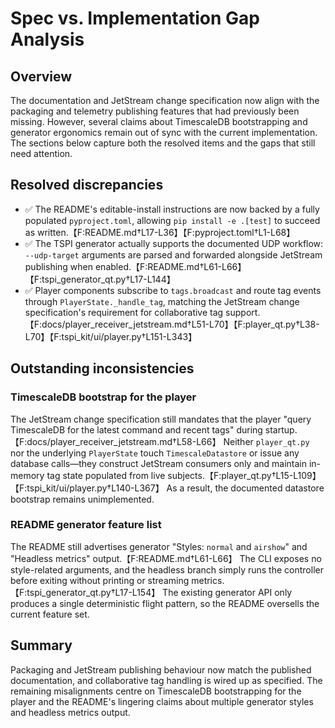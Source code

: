 # Spec vs. Implementation Gap Analysis

## Overview
The documentation and JetStream change specification now align with the packaging and
telemetry publishing features that had previously been missing. However, several claims
about TimescaleDB bootstrapping and generator ergonomics remain out of sync with the
current implementation. The sections below capture both the resolved items and the gaps
that still need attention.

## Resolved discrepancies
- ✅ The README's editable-install instructions are now backed by a fully populated
  `pyproject.toml`, allowing `pip install -e .[test]` to succeed as written.【F:README.md†L17-L36】【F:pyproject.toml†L1-L68】
- ✅ The TSPI generator actually supports the documented UDP workflow: `--udp-target`
  arguments are parsed and forwarded alongside JetStream publishing when enabled.【F:README.md†L61-L66】【F:tspi_generator_qt.py†L17-L144】
- ✅ Player components subscribe to `tags.broadcast` and route tag events through
  `PlayerState._handle_tag`, matching the JetStream change specification's requirement
  for collaborative tag support.【F:docs/player_receiver_jetstream.md†L51-L70】【F:player_qt.py†L38-L70】【F:tspi_kit/ui/player.py†L151-L343】

## Outstanding inconsistencies

### TimescaleDB bootstrap for the player
The JetStream change specification still mandates that the player "query TimescaleDB for
the latest command and recent tags" during startup.【F:docs/player_receiver_jetstream.md†L58-L66】
Neither `player_qt.py` nor the underlying `PlayerState` touch `TimescaleDatastore` or issue
any database calls—they construct JetStream consumers only and maintain in-memory tag state
populated from live subjects.【F:player_qt.py†L15-L109】【F:tspi_kit/ui/player.py†L140-L367】
As a result, the documented datastore bootstrap remains unimplemented.

### README generator feature list
The README still advertises generator "Styles: `normal` and `airshow`" and
"Headless metrics" output.【F:README.md†L61-L66】 The CLI exposes no style-related
arguments, and the headless branch simply runs the controller before exiting without
printing or streaming metrics.【F:tspi_generator_qt.py†L17-L154】 The existing generator
API only produces a single deterministic flight pattern, so the README oversells the
current feature set.

## Summary
Packaging and JetStream publishing behaviour now match the published documentation, and
collaborative tag handling is wired up as specified. The remaining misalignments centre
on TimescaleDB bootstrapping for the player and the README's lingering claims about
multiple generator styles and headless metrics output.
